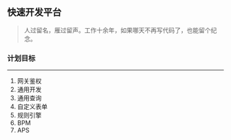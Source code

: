 ## 快速开发平台
> 人过留名，雁过留声。工作十余年，如果哪天不再写代码了，也能留个纪念。

### 计划目标
***
1. 网关鉴权
2. 通用开发
3. 通用查询
4. 自定义表单
5. 规则引擎
6. BPM
7. APS